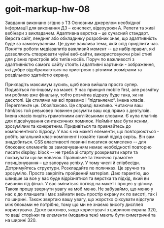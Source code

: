# goit-markup-hw-08
Завдання виконано згідно з ТЗ
Основним джерелом необхідної інформації для виконання ДЗ – конспект, відеоуроки А. Репети та живі вебінари з викладачем.
Адаптивна верстка – це сучасний стандарт. Верста сайт, лендинг або обкладинку розробник знає, що адаптивність буде за замовчуванням. Це дуже важлива тема, якій слід приділити час.
Поняття роботи медіазапитів важливий момент -- це набір правил, які дозволяють створювати чуйні веб-сайти, використовуючи різні стилі для різних пристроїв або типів носіїв.
Поруч по важливості з адаптивністю самого сайту стоять і адаптивні картинки - зображення, які добре відображаються на пристроях з різними розмірами та роздільною здатністю екрану.


Прикладіть максимум зусиль, щоб вона вийшла просто супер. Подивіться по-іншому на макет. У нас принцип mobile first, але розмітку ми робимо вже фінальну, тобто розмітка відразу буде така, як на десктопі. Це стилями ми всі правимо і “підганяємо“.
Імена класів. Перегляньте це. Обов’язково. Це справді важливо. Читаючи ваш html/css той ревьювер повинен розуміти ваш код прямо з девтулзів. Імена класів пишіть грамотними англійськими словами. Є купа плагінів для підсвічування синтаксичних помилок. Неймінг має бути ясним, зрозумілим та конкретним.
Придивіться та привчайтесь до компонентного підходу. У вас є на макеті елементи, що повторюються - робіть загальний клас-компонент і юзайте такий підхід скрізь. Він вам знадобиться.
CSS властивості повинні писатися осмислено -- для блокових елементів за замовчуванням немає необхідності повторно писати display: block -- не треба зі старту розкривати карти та показувати що ви новачок.
Правильне та технічно грамотне позиціонування – це запорука успіху. У тому числі й співбесіди.
Дотримуйтесь структури. Розкладайте по поличках. Це зручно та зрозуміло.
Просто закріпіть пройдений матеріал. Даю гарантію, що швидше за все у вас буде відрізнятися та верстка та підхід, який ви вивчили під фінал. У вас зміниться погляд на макет і процес у цілому.
Також прошу звернути увагу на моб меню. Не забуваймо, що меню у нас є до планшета і має займати весь простір екрану як по висоті, так і по ширині.
Також звертаю вашу увагу, що жорстко фіксувати відступи між блоками не потрібно, тому що ми не знаємо висоту дисплея користувача.
Дуже важливо, якщо користувачі з шириною екрана 320, то ваші сторінки та елементи (модалка теж) мають бути симетричні та на ширині 320.



